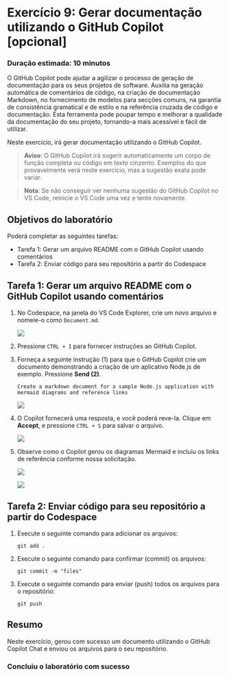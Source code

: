 # Exercício 9: Gerar documentação utilizando o GitHub Copilot [opcional]

### Duração estimada: 10 minutos

O GitHub Copilot pode ajudar a agilizar o processo de geração de documentação para os seus projetos de software. Auxilia na geração automática de comentários de código, na criação de documentação Markdown, no fornecimento de modelos para secções comuns, na garantia de consistência gramatical e de estilo e na referência cruzada de código e documentação. Esta ferramenta pode poupar tempo e melhorar a qualidade da documentação do seu projeto, tornando-a mais acessível e fácil de utilizar.

Neste exercício, irá gerar documentação utilizando o GitHub Copilot.

>**Aviso**: O GitHub Copilot irá sugerir automaticamente um corpo de função completa ou código em texto cinzento. Exemplos do que provavelmente verá neste exercício, mas a sugestão exata pode variar.

>**Nota**: Se não conseguir ver nenhuma sugestão do GitHub Copilot no VS Code, reinicie o VS Code uma vez e tente novamente.


## Objetivos do laboratório

Poderá completar as seguintes tarefas:

- Tarefa 1: Gerar um arquivo README com o GitHub Copilot usando comentários
- Tarefa 2: Enviar código para seu repositório a partir do Codespace

## Tarefa 1: Gerar um arquivo README com o GitHub Copilot usando comentários

1. No Codespace, na janela do VS Code Explorer, crie um novo arquivo e nomeie-o como `Document.md`.

    ![](../media/chat-code-new.png)

1. Pressione `CTRL + I` para fornecer instruções ao GitHub Copilot.

1. Forneça a seguinte instrução (1) para que o GitHub Copilot crie um documento demonstrando a criação de um aplicativo Node.js de exemplo. Pressione **Send (2)**.

    ```
    Create a markdown document for a sample Node.js application with mermaid diagrams and reference links
    ```

    ![](../media/hub20.png)

1.  O Copilot fornecerá uma resposta, e você poderá reve-la. Clique em **Accept**, e pressione `CTRL + S` para salvar o arquivo.

    ![](../media/hub21.png)

1.  Observe como o Copilot gerou os diagramas Mermaid e incluiu os links de referência conforme nossa solicitação.

    ![](../media/hub22.png)
    
    ![](../media/hub23.png)


## Tarefa 2: Enviar código para seu repositório a partir do Codespace

1. Execute o seguinte comando para adicionar os arquivos:

    ```
    git add .
    ```
1. Execute o seguinte comando para confirmar (commit) os arquivos:

    ```
    git commit -m "files"
    ```

1. Execute o seguinte comando para enviar (push) todos os arquivos para o repositório:

    ```
    git push
    ```

## Resumo

Neste exercício, gerou com sucesso um documento utilizando o GitHub Copilot Chat e enviou os arquivos para o seu repositório.

### Concluiu o laboratório com sucesso
